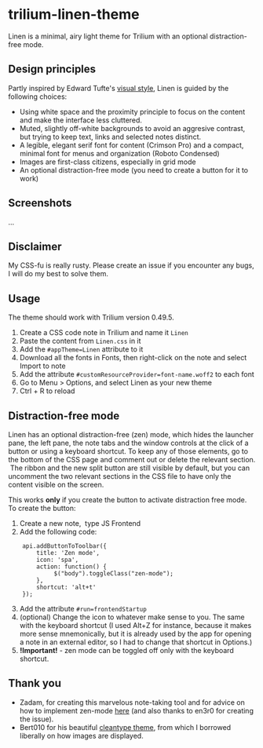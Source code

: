 # trilium-linen-theme
Linen is a minimal, airy light theme for Trilium with an optional distraction-free mode.

Design principles
-----------------

Partly inspired by Edward Tufte's [visual style](https://edwardtufte.github.io/tufte-css/), Linen is guided by the following choices:

*   Using white space and the proximity principle to focus on the content and make the interface less cluttered. 
*   Muted, slightly off-white backgrounds to avoid an aggresive contrast, but trying to keep text, links and selected notes distinct.
*   A legible, elegant serif font for content (Crimson Pro) and a compact, minimal font for menus and organization (Roboto Condensed)
*   Images are first-class citizens, especially in grid mode
*   An optional distraction-free mode (you need to create a button for it to work)

Screenshots
-----------

…

Disclaimer
----------

My CSS-fu is really rusty. Please create an issue if you encounter any bugs, I will do my best to solve them.

Usage
-----

The theme should work with Trilium version 0.49.5.

1.  Create a CSS code note in Trilium and name it `Linen`
2.  Paste the content from `Linen.css` in it
3.  Add the `#appTheme=Linen` attribute to it
4.  Download all the fonts in Fonts, then right-click on the note and select Import to note
5.  Add the attribute `#customResourceProvider=font-name.woff2` to each font
6.  Go to Menu > Options, and select Linen as your new theme
7.  Ctrl + R to reload

Distraction-free mode
---------------------

Linen has an optional distraction-free (zen) mode, which hides the launcher pane, the left pane, the note tabs and the window controls at the click of a button or using a keyboard shortcut. To keep any of those elements, go to the bottom of the CSS page and comment out or delete the relevant section.  The ribbon and the new split button are still visible by default, but you can uncomment the two relevant sections in the CSS file to have only the content visible on the screen.

This works **only** if you create the button to activate distraction free mode. To create the button:

1.  Create a new note,  type JS Frontend
2.  Add the following code:
```
    api.addButtonToToolbar({
        title: 'Zen mode',
        icon: 'spa',
        action: function() {
             $("body").toggleClass("zen-mode");
        },
        shortcut: 'alt+t'
    }); 
```
3. Add the attribute `#run=frontendStartup` 
4. (optional) Change the icon to whatever make sense to you. The same with the keyboard shortcut (I used Alt+Z for instance, because it makes more sense mnemonically, but it is already used by the app for opening a note in an external editor, so I had to change that shortcut in Options.)
5. **!Important!** - zen mode can be toggled off only with the keyboard shortcut.

Thank you
-----------

* Zadam, for creating this marvelous note-taking tool and for advice on how to implement zen-mode [here](https://github.com/zadam/trilium/issues/2572#issuecomment-1014906331) (and also thanks to en3r0 for creating the issue).
* Bert010 for his beautiful [cleantype theme](https://github.com/bert010/trilium-theme), from which I borrowed liberally on how images are displayed.
